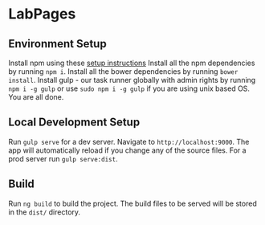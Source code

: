 # LabPages

## Environment Setup
Install npm using these [setup instructions](https://www.npmjs.com/get-npm)
Install all the npm dependencies by running `npm i`.
Install all the bower dependencies by running `bower install`.
Install gulp - our task runner globally with admin rights by running `npm i -g gulp` or use `sudo npm i -g gulp` if you are using unix based OS.
You are all done.

## Local Development Setup
Run `gulp serve` for a dev server. Navigate to `http://localhost:9000`. The app will automatically reload if you change any of the source files.
For a prod server run `gulp serve:dist`.

## Build
Run `ng build` to build the project. The build files to be served will be stored in the `dist/` directory.
